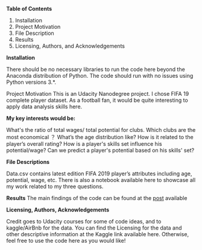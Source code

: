 **Table of Contents**

1.	Installation
2.	Project Motivation
3.	File Description
4.	Results
5.	Licensing, Authors, and Acknowledgements

**Installation**

There should be no necessary libraries to run the code here beyond the Anaconda distribution of Python. The code should run with no issues using Python versions 3.*.

Project Motivation
This is an Udacity Nanodegree project. I chose FIFA 19 complete player dataset.
As a football fan, it would be quite interesting to apply data analysis skills here.

**My key interests would be:**

What's the ratio of total wages/ total potential for clubs. Which clubs are the most economical ？
What’s the age distribution like? How is it related to the player’s overall rating?
How is a player's skills set influence his potential/wage? Can we predict a player's potential based on his skills' set?

**File Descriptions**

Data.csv contains latest edition FIFA 2019 player’s attributes including age, potential, wage, etc.
There is also a notebook available here to showcase all my work related to my three questions.

**Results**
The main findings of the code can be found at the [post](https://medium.com/@ronyjoby/football-performance-vs-money-e8b9f3a5b9aa) available

**Licensing, Authors, Acknowledgements**

Credit goes to Udacity courses for some of code ideas, and to kaggle/AirBnb for the data. You can find the Licensing for the data and other descriptive information at the Kaggle link available here. Otherwise, feel free to use the code here as you would like!


